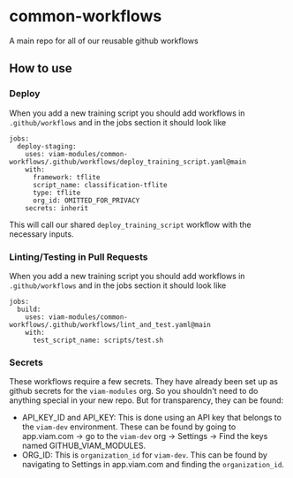 # common-workflows
A main repo for all of our reusable github workflows

## How to use

### Deploy

When you add a new training script you should add workflows in `.github/workflows` and in the jobs section it should look like

```
jobs:
  deploy-staging:
    uses: viam-modules/common-workflows/.github/workflows/deploy_training_script.yaml@main
    with:
      framework: tflite
      script_name: classification-tflite
      type: tflite
      org_id: OMITTED_FOR_PRIVACY
    secrets: inherit
```

This will call our shared `deploy_training_script` workflow with the necessary inputs.


### Linting/Testing in Pull Requests

When you add a new training script you should add workflows in `.github/workflows` and in the jobs section it should look like

```
jobs:
  build:
    uses: viam-modules/common-workflows/.github/workflows/lint_and_test.yaml@main
    with:
      test_script_name: scripts/test.sh
```

### Secrets

These workflows require a few secrets. They have already been set up as github secrets for the `viam-modules` org. So you shouldn't need to do anything special in your new repo. But for transparency, they can be found:
 - API_KEY_ID and API_KEY: This is done using an API key that belongs to the `viam-dev` environment. These can be found by going to app.viam.com -> go to the `viam-dev` org -> Settings -> Find the keys named GITHUB_VIAM_MODULES.
 - ORG_ID: This is `organization_id` for `viam-dev`. This can be found by navigating to Settings in app.viam.com and finding the `organization_id`.